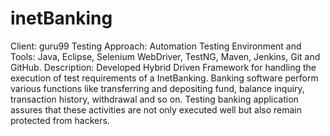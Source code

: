 # inetBanking
Client: guru99
Testing Approach: Automation Testing
Environment and Tools: Java, Eclipse, Selenium WebDriver, TestNG, Maven, Jenkins, Git and GitHub.
Description: Developed Hybrid Driven Framework for handling the execution of test requirements of a InetBanking.
Banking software perform various functions like transferring and depositing fund, balance inquiry, transaction history, withdrawal and so on. 
Testing banking application assures that these activities are not only executed well but also remain protected from hackers.
